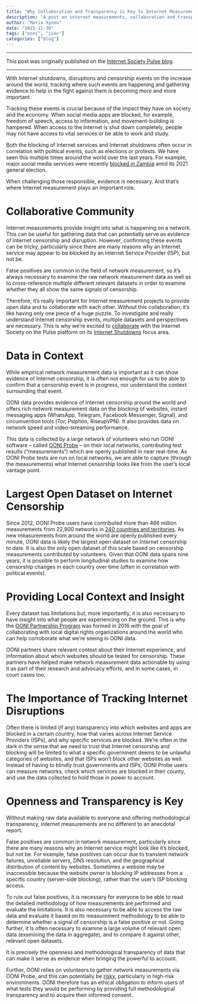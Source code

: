 ```yaml
---
title: "Why Collaboration and Transparency is Key to Internet Measurement"
description: "A post on internet measurements, collaboration and transparency."
author: "Maria Xynou"
date: "2021-11-30"
tags: ["ooni", "isoc"]
categories: ["blog"]
---
```


-----------------------------------------------------------------------------------------------------------

This post was originally published on the [Internet Society Pulse blog](https://pulse.internetsociety.org/blog/internet-measurements-collaboration-and-transparency).

--------------------------------------------------------------------------------------------------------------------------

With Internet shutdowns, disruptions and censorship events on the increase
around the world, tracking where such events are happening and gathering
evidence to help in the fight against them is becoming more and more
important.

Tracking these events is crucial because of the impact they have on society and
the economy. When social media apps are blocked, for example, freedom of
speech, access to information, and movement-building is hampered. When access
to the Internet is shut down completely, people may not have access to vital
services or be able to work and study.

Both the blocking of Internet services and Internet shutdowns often occur in
correlation with political events, such as elections or protests. We have seen
this multiple times around the world over the last years. For example, major
social media services were recently [blocked in Zambia](https://ooni.org/post/2021-zambia-social-media-blocks-amid-elections/) amid its 2021 general
election.

When challenging those responsible, evidence is necessary. And that’s where
Internet measurement plays an important role. 

# Collaborative Community

Internet measurements provide insight into what is happening on a network. This
can be useful for gathering data that can potentially serve as evidence of
Internet censorship and disruption. However, confirming these events can be
tricky, particularly since there are many reasons why an Internet service may
appear to be blocked by an Internet Service Provider (ISP), but not be.

False positives are common in the field of network measurement, so it’s always
necessary to examine the raw network measurement data as well as to
cross-reference multiple different relevant datasets in order to examine
whether they all show the same signals of censorship.

Therefore, it’s really important for Internet measurement projects to provide
open data and to collaborate with each other. Without this collaboration, it’s
like having only one piece of a huge puzzle. To investigate and really
understand Internet censorship events, multiple datasets and perspectives are
necessary. This is why we’re excited to [collaborate](https://pulse.internetsociety.org/partners) with the Internet Society
on the Pulse platform on its [Internet Shutdowns](https://pulse.internetsociety.org/shutdowns) focus area. 

# Data in Context

While empirical network measurement data is important as it can show evidence of
Internet censorship, it is often not enough for us to be able to confirm that a
censorship event is in progress, nor understand the context surrounding that
event.

OONI data provides evidence of Internet censorship around the world and offers
rich network measurement data on the blocking of websites, instant messaging
apps (WhatsApp, Telegram, Facebook Messenger, Signal), and circumvention tools
(Tor, Psiphon, RiseupVPN). It also provides data on network speed and
video-streaming performance.

This data is collected by a large network of volunteers who run OONI software –
called [OONI Probe](https://ooni.org/install/?pk_campaign=ISOCOONIProbeInstall) – on their local networks, contributing test results
(“measurements“) which are openly published in near real-time. As OONI Probe
tests are run on local networks, we are able to capture (through the
measurements) what Internet censorship looks like from the user’s local vantage
point. 

# Largest Open Dataset on Internet Censorship

Since 2012, OONI Probe users have contributed more than 466 million measurements
from 22,900 networks in [240 countries and territories](https://explorer.ooni.org/). As new measurements from
around the world are openly published every minute, OONI data is likely the
largest open dataset on Internet censorship to date. It is also the only open
dataset of this scale based on censorship measurements contributed by
volunteers. Given that OONI data spans nine years, it is possible to perform
longitudinal studies to examine how censorship changes in each country over
time (often in correlation with political events). 

# Providing Local Context and Insight

Every dataset has limitations but, more importantly, it is also necessary to
have insight into what people are experiencing on the ground. This is why the
[OONI Partnership Program](https://ooni.org/partners) was formed in 2016 with the goal of collaborating with
local digital rights organizations around the world who can help corroborate
what we’re seeing in OONI data.

OONI partners share relevant context about their Internet experience, and
information about which websites should be tested for censorship. These
partners have helped make network measurement data actionable by using it as
part of their research and advocacy efforts, and in some cases, in court cases
too. 

# The Importance of Tracking Internet Disruptions

Often there is limited (if any) transparency into which websites and apps are
blocked in a certain country, how that varies across Internet Service
Providers (ISPs), and why specific services are blocked. We’re often in the
dark in the sense that we need to trust that Internet censorship and blocking
will be limited to what a specific government deems to be unlawful categories
of websites, and that ISPs won’t block other websites as well. Instead of
having to blindly trust governments and ISPs, OONI Probe users can measure
networks, check which services are blocked in their county, and use the data
collected to hold those in power to account. 

# Openness and Transparency is Key

Without making raw data available to everyone and offering methodological
transparency, Internet measurements are no different to an anecdotal report. 

False positives are common in network measurement, particularly since there are
many reasons why an Internet service might look like it’s blocked, but not be.
For example, false positives can occur due to transient network failures,
unreliable servers, DNS resolution, and the geographical distribution of
content by websites. Sometimes a website may be inaccessible because the
website owner is blocking IP addresses from a specific country
(server-side blocking), rather than the user’s ISP blocking access. 

To rule out false positives, it is necessary for everyone to be able to read the
detailed methodology of how measurements are performed and evaluate the
limitations. It is also necessary to be able to access the raw data and
evaluate it based on its measurement methodology to be able to determine
whether a signal of censorship is a false positive or not. Going further, it is
often necessary to examine a large volume of relevant open data (examining the
data in aggregate), and to compare it against other, relevant open datasets.

It is precisely the openness and methodological transparency of data that can
make it serve as evidence when bringing the powerful to account.

Further, OONI relies on volunteers to gather network measurements via OONI
Probe, and this can potentially be [risky](https://ooni.org/about/risks/), particularly in high-risk
environments. OONI therefore has an ethical obligation to inform users of what
tests they would be performing by providing full methodological transparency
and to acquire their informed consent.
